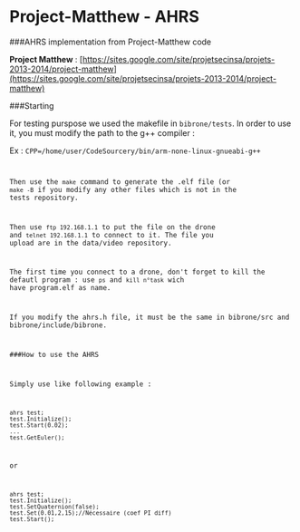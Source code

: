 Project-Matthew - AHRS
===============
###AHRS implementation from Project-Matthew code

__Project Matthew__ : [https://sites.google.com/site/projetsecinsa/projets-2013-2014/project-matthew](https://sites.google.com/site/projetsecinsa/projets-2013-2014/project-matthew)

###Starting

For testing purspose we used the makefile in <code>bibrone/tests</code>.
In order to use it, you must modify the path to the g++ compiler :

Ex : <code>CPP=/home/user/CodeSourcery/bin/arm-none-linux-gnueabi-g++

Then use the <code>make</code> command to generate the .elf file 
(or <code>make -B</code> if you modify any other files which is not in the tests repository.

Then use <code>ftp 192.168.1.1</code> to put the file on the drone and <code>telnet 192.168.1.1</code> to connect to it.
The file you upload are in the data/video repository.

The first time you connect to a drone, don't forget to kill the defautl program : 
use <code>ps</code> and <code>kill n°task</code> wich have program.elf as name.

If you modify the ahrs.h file, it must be the same in bibrone/src and
bibrone/include/bibrone.

###How to use the AHRS

Simply use like following example :

```
ahrs test;
test.Initialize();
test.Start(0.02);
...
test.GetEuler();
```
or

```
ahrs test;
test.Initialize();
test.SetQuaternion(false);
test.Set(0.01,2,15);//Nécessaire (coef PI diff)
test.Start();
```
